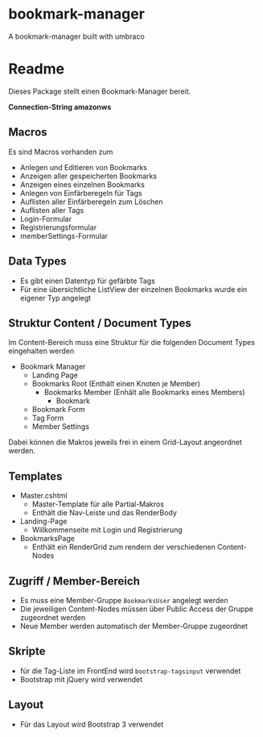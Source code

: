 # bookmark-manager
A bookmark-manager built with umbraco

# Readme #

Dieses Package stellt einen Bookmark-Manager bereit.

**Connection-String amazonws**

<connectionStrings>
    <remove name="umbracoDbDSN" />
    <add name="umbracoDbDSN" connectionString="server=umbraco-ms.crciwz8iusid.us-west-2.rds.amazonaws.com;database=umbraco;user id=umbraco;password=umbraco-ms" providerName="System.Data.SqlClient" />
    <!-- Important: If you're upgrading Umbraco, do not clear the connection string / provider name during your web.config merge. -->
  </connectionStrings>

## Macros ##

Es sind Macros vorhanden zum

* Anlegen und Editieren von Bookmarks
* Anzeigen aller gespeicherten Bookmarks
* Anzeigen eines einzelnen Bookmarks
* Anlegen von Einfärberegeln für Tags
* Auflisten aller Einfärberegeln zum Löschen
* Auflisten aller Tags
* Login-Formular
* Registrierungsformular
* memberSettings-Formular

## Data Types ##

* Es gibt einen Datentyp für gefärbte Tags
* Für eine übersichtliche ListView der einzelnen Bookmarks wurde ein eigener Typ angelegt

## Struktur Content / Document Types ##

Im Content-Bereich muss eine Struktur für die folgenden Document Types eingehalten werden

- Bookmark Manager
  - Landing Page
  - Bookmarks Root  (Enthält einen Knoten je Member)
    - Bookmarks Member  (Enhält alle Bookmarks eines Members)
      - Bookmark
  - Bookmark Form
  - Tag Form
  - Member Settings

Dabei können die Makros jeweils frei in einem Grid-Layout angeordnet werden.

## Templates ##

* Master.cshtml
  * Master-Template für alle Partial-Makros
  * Enthält die Nav-Leiste und das RenderBody
* Landing-Page
  * Willkommenseite mit Login und Registrierung
* BookmarksPage
  * Enthält ein RenderGrid zum rendern der verschiedenen Content-Nodes

## Zugriff / Member-Bereich ##

* Es muss eine Member-Gruppe `BookmarksUser` angelegt werden
* Die jeweiligen Content-Nodes müssen über Public Access der Gruppe zugeordnet werden
* Neue Member werden automatisch der Member-Gruppe zugeordnet

## Skripte ##

* für die Tag-Liste im FrontEnd wird `bootstrap-tagsinput` verwendet
* Bootstrap mit jQuery wird verwendet

## Layout ##

* Für das Layout wird Bootstrap 3 verwendet

